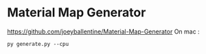 # Material Map Generator

https://github.com/joeyballentine/Material-Map-Generator 
On mac :

    py generate.py --cpu

